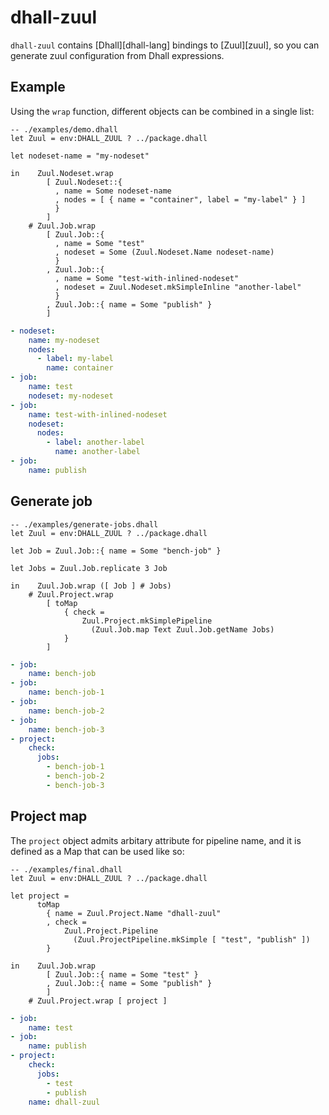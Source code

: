# dhall-zuul

`dhall-zuul` contains [Dhall][dhall-lang] bindings to [Zuul][zuul],
so you can generate zuul configuration from Dhall expressions.

## Example

Using the `wrap` function, different objects can be combined in a single list:

```dhall
-- ./examples/demo.dhall
let Zuul = env:DHALL_ZUUL ? ../package.dhall

let nodeset-name = "my-nodeset"

in    Zuul.Nodeset.wrap
        [ Zuul.Nodeset::{
          , name = Some nodeset-name
          , nodes = [ { name = "container", label = "my-label" } ]
          }
        ]
    # Zuul.Job.wrap
        [ Zuul.Job::{
          , name = Some "test"
          , nodeset = Some (Zuul.Nodeset.Name nodeset-name)
          }
        , Zuul.Job::{
          , name = Some "test-with-inlined-nodeset"
          , nodeset = Zuul.Nodeset.mkSimpleInline "another-label"
          }
        , Zuul.Job::{ name = Some "publish" }
        ]

```

```yaml
- nodeset:
    name: my-nodeset
    nodes:
      - label: my-label
        name: container
- job:
    name: test
    nodeset: my-nodeset
- job:
    name: test-with-inlined-nodeset
    nodeset:
      nodes:
        - label: another-label
          name: another-label
- job:
    name: publish

```

## Generate job

```dhall
-- ./examples/generate-jobs.dhall
let Zuul = env:DHALL_ZUUL ? ../package.dhall

let Job = Zuul.Job::{ name = Some "bench-job" }

let Jobs = Zuul.Job.replicate 3 Job

in    Zuul.Job.wrap ([ Job ] # Jobs)
    # Zuul.Project.wrap
        [ toMap
            { check =
                Zuul.Project.mkSimplePipeline
                  (Zuul.Job.map Text Zuul.Job.getName Jobs)
            }
        ]

```

```yaml
- job:
    name: bench-job
- job:
    name: bench-job-1
- job:
    name: bench-job-2
- job:
    name: bench-job-3
- project:
    check:
      jobs:
        - bench-job-1
        - bench-job-2
        - bench-job-3

```

## Project map

The `project` object admits arbitary attribute for pipeline name, and it is
defined as a Map that can be used like so:

```dhall
-- ./examples/final.dhall
let Zuul = env:DHALL_ZUUL ? ../package.dhall

let project =
      toMap
        { name = Zuul.Project.Name "dhall-zuul"
        , check =
            Zuul.Project.Pipeline
              (Zuul.ProjectPipeline.mkSimple [ "test", "publish" ])
        }

in    Zuul.Job.wrap
        [ Zuul.Job::{ name = Some "test" }
        , Zuul.Job::{ name = Some "publish" }
        ]
    # Zuul.Project.wrap [ project ]

```

```yaml
- job:
    name: test
- job:
    name: publish
- project:
    check:
      jobs:
        - test
        - publish
    name: dhall-zuul

```
